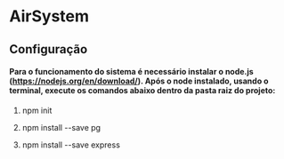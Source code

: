 # AirSystem
 
## Configuração

#### Para o funcionamento do sistema é necessário instalar o node.js (https://nodejs.org/en/download/). Após o node instalado, usando o terminal, execute os comandos abaixo dentro da pasta raiz do projeto:

1. npm init

2. npm install --save pg

3. npm install --save express